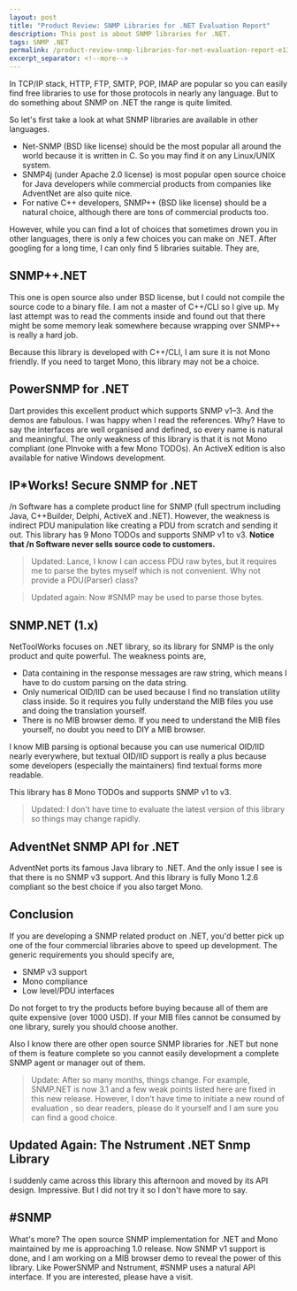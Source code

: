 ```yaml
---
layout: post
title: "Product Review: SNMP Libraries for .NET Evaluation Report"
description: This post is about SNMP libraries for .NET.
tags: SNMP .NET
permalink: /product-review-snmp-libraries-for-net-evaluation-report-e13f25991cad
excerpt_separator: <!--more-->
---
```

In TCP/IP stack, HTTP, FTP, SMTP, POP, IMAP are popular so you can easily find free libraries to use for those protocols in nearly any language. But to do something about SNMP on .NET the range is quite limited.
<!--more-->

So let's first take a look at what SNMP libraries are available in other languages.

* Net-SNMP (BSD like license) should be the most popular all around the world because it is written in C. So you may find it on any Linux/UNIX system.
* SNMP4j (under Apache 2.0 license) is most popular open source choice for Java developers while commercial products from companies like AdventNet are also quite nice.
* For native C++ developers, SNMP++ (BSD like license) should be a natural choice, although there are tons of commercial products too.

However, while you can find a lot of choices that sometimes drown you in other languages, there is only a few choices you can make on .NET. After googling for a long time, I can only find 5 libraries suitable. They are,

## SNMP++.NET
This one is open source also under BSD license, but I could not compile the source code to a binary file. I am not a master of C++/CLI so I give up. My last attempt was to read the comments inside and found out that there might be some memory leak somewhere because wrapping over SNMP++ is really a hard job.

Because this library is developed with C++/CLI, I am sure it is not Mono friendly. If you need to target Mono, this library may not be a choice.

## PowerSNMP for .NET
Dart provides this excellent product which supports SNMP v1–3. And the demos are fabulous. I was happy when I read the references. Why? Have to say the interfaces are well organised and defined, so every name is natural and meaningful. The only weakness of this library is that it is not Mono compliant (one PInvoke with a few Mono TODOs). An ActiveX edition is also available for native Windows development.

## IP*Works! Secure SNMP for .NET
/n Software has a complete product line for SNMP (full spectrum including Java, C++Builder, Delphi, ActiveX and .NET). However, the weakness is indirect PDU manipulation like creating a PDU from scratch and sending it out. This library has 9 Mono TODOs and supports SNMP v1 to v3. **Notice that /n Software never sells source code to customers.**

> Updated: Lance, I know I can access PDU raw bytes, but it requires me to parse the bytes myself which is not convenient. Why not provide a PDU(Parser) class?

> Updated again: Now #SNMP may be used to parse those bytes.

## SNMP.NET (1.x)
NetToolWorks focuses on .NET library, so its library for SNMP is the only product and quite powerful. The weakness points are,

* Data containing in the response messages are raw string, which means I have to do custom parsing on the data string.
* Only numerical OID/IID can be used because I find no translation utility class inside. So it requires you fully understand the MIB files you use and doing the translation yourself.
* There is no MIB browser demo. If you need to understand the MIB files yourself, no doubt you need to DIY a MIB browser.

I know MIB parsing is optional because you can use numerical OID/IID nearly everywhere, but textual OID/IID support is really a plus because some developers (especially the maintainers) find textual forms more readable.

This library has 8 Mono TODOs and supports SNMP v1 to v3.

> Updated: I don't have time to evaluate the latest version of this library so things may change rapidly.

## AdventNet SNMP API for .NET
AdventNet ports its famous Java library to .NET. And the only issue I see is that there is no SNMP v3 support. And this library is fully Mono 1.2.6 compliant so the best choice if you also target Mono.

## Conclusion
If you are developing a SNMP related product on .NET, you'd better pick up one of the four commercial libraries above to speed up development. The generic requirements you should specify are,

* SNMP v3 support
* Mono compliance
* Low level/PDU interfaces

Do not forget to try the products before buying because all of them are quite expensive (over 1000 USD). If your MIB files cannot be consumed by one library, surely you should choose another.

Also I know there are other open source SNMP libraries for .NET but none of them is feature complete so you cannot easily development a complete SNMP agent or manager out of them.

> Update: After so many months, things change. For example, SNMP.NET is now 3.1 and a few weak points listed here are fixed in this new release. However, I don't have time to initiate a new round of evaluation , so dear readers, please do it yourself and I am sure you can find a good choice.

## Updated Again: The Nstrument .NET Snmp Library
I suddenly came across this library this afternoon and moved by its API design. Impressive. But I did not try it so I don't have more to say.

## #SNMP
What's more? The open source SNMP implementation for .NET and Mono maintained by me is approaching 1.0 release. Now SNMP v1 support is done, and I am working on a MIB browser demo to reveal the power of this library. Like PowerSNMP and Nstrument, #SNMP uses a natural API interface. If you are interested, please have a visit.
